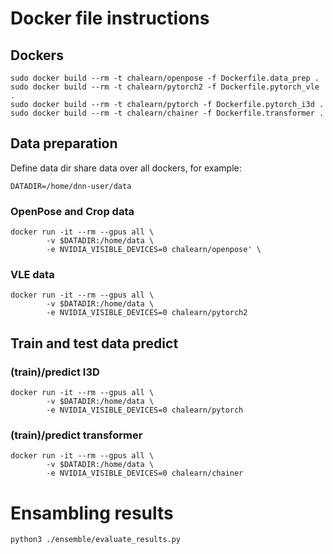 # Docker file instructions

## Dockers

```
sudo docker build --rm -t chalearn/openpose -f Dockerfile.data_prep .
sudo docker build --rm -t chalearn/pytorch2 -f Dockerfile.pytorch_vle .
sudo docker build --rm -t chalearn/pytorch -f Dockerfile.pytorch_i3d .
sudo docker build --rm -t chalearn/chainer -f Dockerfile.transformer .
```

## Data preparation

Define data dir share data over all dockers, for example: 
```
DATADIR=/home/dnn-user/data
```

### OpenPose and Crop data
```
docker run -it --rm --gpus all \
		-v $DATADIR:/home/data \
		-e NVIDIA_VISIBLE_DEVICES=0 chalearn/openpose' \
```
### VLE data
```
docker run -it --rm --gpus all \
		-v $DATADIR:/home/data \
		-e NVIDIA_VISIBLE_DEVICES=0 chalearn/pytorch2
```

## Train and test data predict

### (train)/predict I3D
```
docker run -it --rm --gpus all \
		-v $DATADIR:/home/data \
		-e NVIDIA_VISIBLE_DEVICES=0 chalearn/pytorch
```
### (train)/predict transformer
```
docker run -it --rm --gpus all \
		-v $DATADIR:/home/data \
		-e NVIDIA_VISIBLE_DEVICES=0 chalearn/chainer
```

# Ensambling results
```
python3 ./ensemble/evaluate_results.py
```
